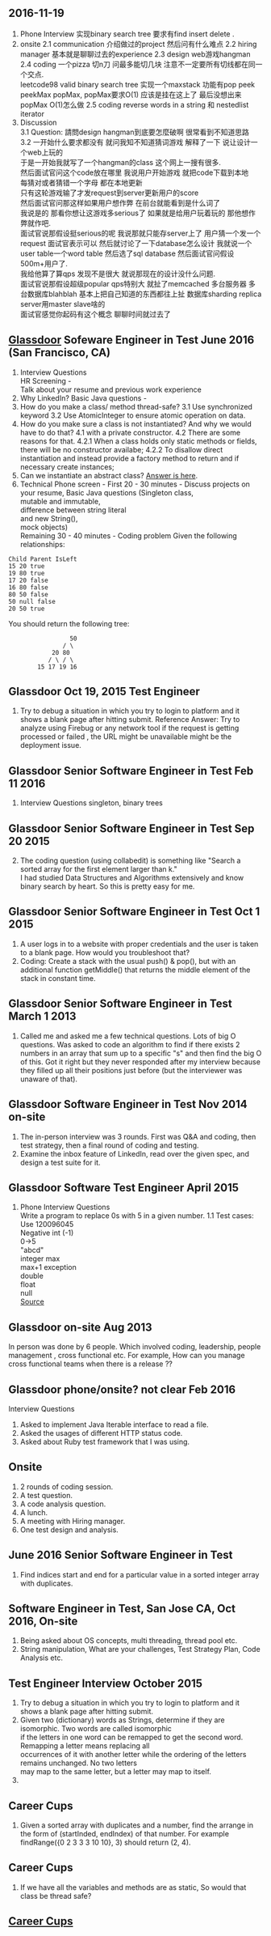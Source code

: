 ## 2016-11-19
1. Phone Interview
实现binary search tree 要求有find insert delete . 
2. onsite
2.1 communication 介绍做过的project 然后问有什么难点
2.2 hiring manager 基本就是聊聊过去的experience
2.3 design web游戏hangman
2.4 coding  一个pizza 切n刀 问最多能切几块 注意不一定要所有切线都在同一个交点.  
              leetcode98 valid binary search tree
              实现一个maxstack 功能有pop peek peekMax popMax, popMax要求O(1) 应该是挂在这上了 最后没想出来popMax O(1)怎么做
2.5  coding reverse words in a string 和 nestedlist iterator
3. Discussion  
3.1 Question: 請問design hangman到底要怎麼破啊 很常看到不知道思路  
3.2 一开始什么要求都没有 就问我知不知道猜词游戏 解释了一下 说让设计一个web上玩的  
于是一开始我就写了一个hangman的class 这个网上一搜有很多.     
然后面试官问这个code放在哪里 我说用户开始游戏 就把code下载到本地   
每猜对或者猜错一个字母 都在本地更新  
只有这轮游戏输了才发request到server更新用户的score  
然后面试官问那这样如果用户想作弊 在前台就能看到是什么词了   
我说是的 那看你想让这游戏多serious了 如果就是给用户玩着玩的 那他想作弊就作吧.  
面试官说那假设挺serious的呢
我说那就只能存server上了 用户猜一个发一个request 面试官表示可以
然后就讨论了一下database怎么设计 我就说一个user table一个word table
然后选了sql database
然后面试官问假设500m+用户了.   
我给他算了算qps 发现不是很大 就说那现在的设计没什么问题.   
面试官说那假设超级popular qps特别大
就扯了memcached 多台服务器 多台数据库blahblah
基本上把自己知道的东西都往上扯 数据库sharding replica server用master slave啥的  
面试官感觉你起码有这个概念 聊聊时间就过去了  

## [Glassdoor](https://www.glassdoor.com/Interview/LinkedIn-Software-Engineer-In-Test-Interview-Questions-EI_IE34865.0,8_KO9,34.htm)  Sofeware Engineer in Test June 2016 (San Francisco, CA)
1. Interview Questions  
HR Screening -  
Talk about your resume and previous work experience
2.  Why LinkedIn?
Basic Java questions -
3. How do you make a class/ method thread-safe?
3.1 Use synchronized keyword 
3.2 Use AtomicInteger to ensure atomic operation on data. 
4. How do you make sure a class is not instantiated? And why we would have to do that? 
4.1 with a private constructor. 
4.2 There are some reasons for that. 
4.2.1 When a class holds only static methods or fields, there will be no constructor availabe;
4.2.2 To disallow direct instantiation and instead provide a factory method to return and if necessary create instances;
5. Can we instantiate an abstract class? 
[Answer is here](http://stackoverflow.com/questions/13670991/interview-can-we-instantiate-abstract-class).  
6. Technical Phone screen -
First 20 - 30 minutes - Discuss projects on your resume, Basic Java questions (Singleton class,  
mutable and immutable,   
difference between string literal  
and new String(),   
mock objects)  
Remaining 30 - 40 minutes - Coding problem
Given the following relationships:
```
Child Parent IsLeft
15 20 true
19 80 true
17 20 false
16 80 false
80 50 false
50 null false
20 50 true
```
You should return the following tree:
```
                 50
               / \
            20 80
           / \ / \
        15 17 19 16  
```
        
## Glassdoor Oct 19, 2015 Test Engineer 
1. Try to debug a situation in which you try to login to platform and it shows a blank page after hitting submit. 
Reference Answer: Try to analyze using Firebug or any network tool if the request is getting processed or failed ,
the URL might be unavailable might be the deployment issue.


## Glassdoor Senior Software Engineer in Test Feb 11 2016
1. Interview Questions
singleton, binary trees  

## Glassdoor Senior Software Engineer in Test Sep 20 2015
2.  The coding question (using collabedit) is something like "Search a sorted array for the first element larger than k."  
I had studied Data Structures and Algorithms extensively and know binary search by heart. So this is pretty easy for me.

## Glassdoor Senior Software Engineer in Test Oct 1 2015 
1. A user logs in to a website with proper credentials and the user is taken to a blank page. How would you troubleshoot that?  
2. Coding: Create a stack with the usual push() & pop(), but with an additional function getMiddle() 
that returns the middle element of the stack in constant time.  

## Glassdoor Senior Software Engineer in Test March 1 2013
1. Called me and asked me a few technical questions. 
Lots of big O questions. Was asked to code an algorithm to find if there exists 2 numbers in an array that sum up to 
a specific "s" and then find the big O of this. 
Got it right but they never responded after my interview because they filled up all their positions just before 
(but the interviewer was unaware of that). 

## Glassdoor Software Engineer in Test Nov 2014 on-site 
1.  The in-person interview was 3 rounds. First was Q&A and coding, then test strategy, 
then a final round of coding and testing. 
2. Examine the inbox feature of LinkedIn, read over the given spec, and design a test suite for it. 

## Glassdoor Software Test Engineer April 2015
1. Phone Interview Questions  
Write a program to replace 0s with 5 in a given number. 
1.1 Test cases: 
Use 120096045  
Negative int (-1)  
0->5    
"abcd"   
integer max  
max+1 exception    
double  
float   
null    
[Source](https://www.glassdoor.com/Interview/LinkedIn-Software-Test-Engineer-Interview-Questions-EI_IE34865.0,8_KO9,31.htm)

## Glassdoor on-site Aug 2013
In person was done by 6 people. Which involved coding, leadership, people management , cross functional etc.
For example, How can you manage cross functional teams when there is a release ?? 

## Glassdoor phone/onsite? not clear Feb 2016
Interview Questions
1) Asked to implement Java Iterable interface to read a file.  
2) Asked the usages of different HTTP status code.  
3) Asked about Ruby test framework that I was using.    

## Onsite 
1. 2 rounds of coding session. 
2. A test question.
3. A code analysis question. 
4. A lunch. 
5. A meeting with Hiring manager. 
6. One test design and analysis. 

## June 2016 Senior Software Engineer in Test
1. Find indices start and end for a particular value in a sorted integer array with duplicates. 

## Software Engineer in Test, San Jose CA, Oct 2016, On-site
1. Being asked about OS concepts, multi threading, thread pool etc. 
2. String manipulation, What are your challenges, Test Strategy Plan, Code Analysis etc. 

## Test Engineer Interview October 2015 
1. Try to debug a situation in which you try to login to platform and it shows a blank page after hitting submit.  
2. Given two (dictionary) words as Strings, determine if they are isomorphic. Two words are called isomorphic  
if the letters in one word can be remapped to get the second word. Remapping a letter means replacing all  
occurrences of it with another letter while the ordering of the letters remains unchanged. No two letters  
may map to the same letter, but a letter may map to itself.
3. 

## Career Cups
1. Given a sorted array with duplicates and a number, find the arrange in the form of (startInded, endIndex) of that number. For example 
findRange({0 2 3 3 3 10 10}, 3) should return (2, 4). 

## Career Cups
1. If we have all the variables and methods are as static, So would that class be thread safe? 



## [Career Cups](https://www.careercup.com/page?pid=linkedin-interview-questions)




